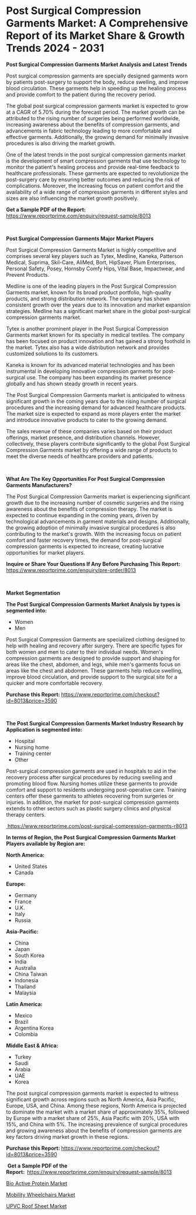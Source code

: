 <p><h1>Post Surgical Compression Garments Market: A Comprehensive Report of its Market Share & Growth Trends 2024 - 2031</h1></p><p><strong>Post Surgical Compression Garments Market Analysis and Latest Trends</strong></p>
<p><p>Post surgical compression garments are specially designed garments worn by patients post-surgery to support the body, reduce swelling, and improve blood circulation. These garments help in speeding up the healing process and provide comfort to the patient during the recovery period.</p><p>The global post surgical compression garments market is expected to grow at a CAGR of 5.70% during the forecast period. The market growth can be attributed to the rising number of surgeries being performed worldwide, increasing awareness about the benefits of compression garments, and advancements in fabric technology leading to more comfortable and effective garments. Additionally, the growing demand for minimally invasive procedures is also driving the market growth.</p><p>One of the latest trends in the post surgical compression garments market is the development of smart compression garments that use technology to monitor the patient's healing process and provide real-time feedback to healthcare professionals. These garments are expected to revolutionize the post-surgery care by ensuring better outcomes and reducing the risk of complications. Moreover, the increasing focus on patient comfort and the availability of a wide range of compression garments in different styles and sizes are also influencing the market growth positively.</p></p>
<p><strong>Get a Sample PDF of the Report:&nbsp;</strong> <a href="https://www.reportprime.com/enquiry/request-sample/8013">https://www.reportprime.com/enquiry/request-sample/8013</a></p>
<p>&nbsp;</p>
<p><strong>Post Surgical Compression Garments Major Market Players</strong></p>
<p><p>Post Surgical Compression Garments Market is highly competitive and comprises several key players such as Tytex, Medline, Kaneka, Patterson Medical, Suprima, Skil-Care, AliMed, Bort, HipSaver, Plum Enterprises, Personal Safety, Posey, Hornsby Comfy Hips, Vital Base, Impactwear, and Prevent Products.</p><p>Medline is one of the leading players in the Post Surgical Compression Garments market, known for its broad product portfolio, high-quality products, and strong distribution network. The company has shown consistent growth over the years due to its innovation and market expansion strategies. Medline has a significant market share in the global post-surgical compression garments market.</p><p>Tytex is another prominent player in the Post Surgical Compression Garments market known for its specialty in medical textiles. The company has been focused on product innovation and has gained a strong foothold in the market. Tytex also has a wide distribution network and provides customized solutions to its customers.</p><p>Kaneka is known for its advanced material technologies and has been instrumental in developing innovative compression garments for post-surgical use. The company has been expanding its market presence globally and has shown steady growth in recent years.</p><p>The Post Surgical Compression Garments market is anticipated to witness significant growth in the coming years due to the rising number of surgical procedures and the increasing demand for advanced healthcare products. The market size is expected to expand as more players enter the market and introduce innovative products to cater to the growing demand.</p><p>The sales revenue of these companies varies based on their product offerings, market presence, and distribution channels. However, collectively, these players contribute significantly to the global Post Surgical Compression Garments market by offering a wide range of products to meet the diverse needs of healthcare providers and patients.</p></p>
<p>&nbsp;</p>
<p><strong>What Are The Key Opportunities For Post Surgical Compression Garments Manufacturers?</strong></p>
<p><p>The Post Surgical Compression Garments market is experiencing significant growth due to the increasing number of cosmetic surgeries and the rising awareness about the benefits of compression therapy. The market is expected to continue expanding in the coming years, driven by technological advancements in garment materials and designs. Additionally, the growing adoption of minimally invasive surgical procedures is also contributing to the market's growth. With the increasing focus on patient comfort and faster recovery times, the demand for post-surgical compression garments is expected to increase, creating lucrative opportunities for market players.</p></p>
<p><strong>Inquire or Share Your Questions If Any Before Purchasing This Report:</strong> <a href="https://www.reportprime.com/enquiry/pre-order/8013">https://www.reportprime.com/enquiry/pre-order/8013</a></p>
<p>&nbsp;</p>
<p><strong>Market Segmentation</strong></p>
<p><strong>The Post Surgical Compression Garments Market Analysis by types is segmented into:</strong></p>
<p><ul><li>Women</li><li>Men</li></ul></p>
<p><p>Post Surgical Compression Garments are specialized clothing designed to help with healing and recovery after surgery. There are specific types for both women and men to cater to their individual needs. Women's compression garments are designed to provide support and shaping for areas like the chest, abdomen, and legs, while men's garments focus on areas like the chest and abdomen. These garments help reduce swelling, improve blood circulation, and provide support to the surgical site for a quicker and more comfortable recovery.</p></p>
<p><strong>Purchase this Report:&nbsp;</strong><a href="https://www.reportprime.com/checkout?id=8013&price=3590">https://www.reportprime.com/checkout?id=8013&price=3590</a></p>
<p>&nbsp;</p>
<p><strong>The Post Surgical Compression Garments Market Industry Research by Application is segmented into:</strong></p>
<p><ul><li>Hospital</li><li>Nursing home</li><li>Training center</li><li>Other</li></ul></p>
<p><p>Post-surgical compression garments are used in hospitals to aid in the recovery process after surgical procedures by reducing swelling and promoting blood flow. Nursing homes utilize these garments to provide comfort and support to residents undergoing post-operative care. Training centers offer these garments to athletes recovering from surgeries or injuries. In addition, the market for post-surgical compression garments extends to other sectors such as plastic surgery clinics and physical therapy centers.</p></p>
<p><a href="https://www.reportprime.com/post-surgical-compression-garments-r8013">&nbsp;https://www.reportprime.com/post-surgical-compression-garments-r8013</a></p>
<p><strong>In terms of Region, the Post Surgical Compression Garments Market Players available by Region are:</strong></p>
<p>
    <p> <strong> North America: </strong>
        <ul>
            <li>United States</li>
            <li>Canada</li>
        </ul>
        </p> 
    <p> <strong> Europe: </strong>
        <ul>
            <li>Germany</li>
            <li>France</li>
            <li>U.K.</li>
            <li>Italy</li>
            <li>Russia</li>
        </ul>
        </p> 
    <p> <strong> Asia-Pacific: </strong>
        <ul>
            <li>China</li>
            <li>Japan</li>
            <li>South Korea</li>
            <li>India</li>
            <li>Australia</li>
            <li>China Taiwan</li>
            <li>Indonesia</li>
            <li>Thailand</li>
            <li>Malaysia</li>
        </ul>
        </p> 
    <p> <strong> Latin America: </strong>
        <ul>
            <li>Mexico</li>
            <li>Brazil</li>
            <li>Argentina Korea</li>
            <li>Colombia</li>
        </ul>
        </p> 
    <p> <strong> Middle East & Africa: </strong>
        <ul>
            <li>Turkey</li>
            <li>Saudi</li>
            <li>Arabia</li>
            <li>UAE</li>
            <li>Korea</li>
        </ul>
    </p>
    </p>
<p><p>The post surgical compression garments market is expected to witness significant growth across regions such as North America, Asia Pacific, Europe, USA, and China. Among these regions, North America is projected to dominate the market with a market share of approximately 35%, followed by Europe with a market share of 25%, Asia Pacific with 20%, USA with 15%, and China with 5%. The increasing prevalence of surgical procedures and growing awareness about the benefits of compression garments are key factors driving market growth in these regions.</p></p>
<p><strong>Purchase this Report: </strong><a href="https://www.reportprime.com/checkout?id=8013&price=3590">https://www.reportprime.com/checkout?id=8013&price=3590</a></p>
<p>&nbsp;<strong>Get a Sample PDF of the Report:&nbsp;&nbsp;</strong><a href="https://www.reportprime.com/enquiry/request-sample/8013">https://www.reportprime.com/enquiry/request-sample/8013</a></p>
<p><strong></strong></p>
<p><p><a href="https://www.linkedin.com/pulse/bio-active-protein-market-size-focuses-dynamics-in-depth-hx9dc?trackingId=s6BZTtxxMPkoXVXru8hKNQ%3D%3D">Bio Active Protein Market</a></p><p><a href="https://github.com/ChiragRp1/Market-Research-Report-List-4/blob/main/mobility-wheelchairs-market.md">Mobility Wheelchairs Market</a></p><p><a href="https://www.linkedin.com/pulse/upvc-roof-sheet-market-centers-aspects-growth-share-opportunity-1jwme?trackingId=FaX272WSVu3UVs3uyUSzww%3D%3D">UPVC Roof Sheet Market</a></p></p>
